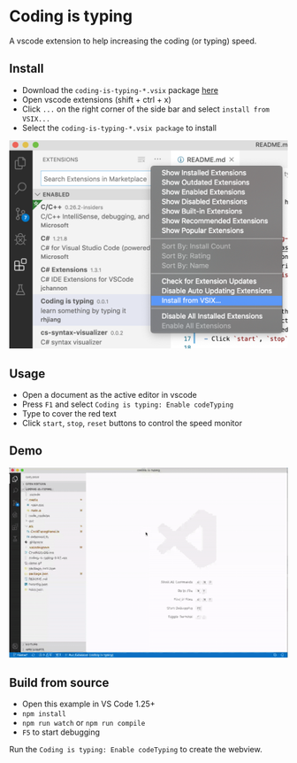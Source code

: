 # Coding is typing

A vscode extension to help increasing the coding (or typing) speed.

## Install

- Download the `coding-is-typing-*.vsix` package [here](https://github.com/killxin/coding-is-typing/releases)
- Open vscode extensions (shift + ctrl + x)
- Click `...` on the right corner of the side bar and select `install from VSIX...`
- Select the `coding-is-typing-*.vsix package` to install

![install](media/install.png)

## Usage

- Open a document as the active editor in vscode
- Press `F1` and select `Coding is typing: Enable codeTyping`
- Type to cover the red text
- Click `start`, `stop`, `reset` buttons to control the speed monitor

## Demo

![demo](media/demo.gif)

## Build from source

- Open this example in VS Code 1.25+
- `npm install`
- `npm run watch` or `npm run compile`
- `F5` to start debugging

Run the `Coding is typing: Enable codeTyping` to create the webview.
